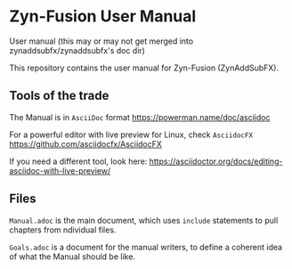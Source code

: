 # Zyn-Fusion User Manual
User manual (this may or may not get merged into zynaddsubfx/zynaddsubfx's doc dir)

This repository contains the user manual for Zyn-Fusion (ZynAddSubFX).

## Tools of the trade

The Manual is in `AsciiDoc` format https://powerman.name/doc/asciidoc

For a powerful editor with live preview for Linux, check `AsciidocFX` https://github.com/asciidocfx/AsciidocFX

If you need a different tool, look here: https://asciidoctor.org/docs/editing-asciidoc-with-live-preview/

## Files

`Manual.adoc` is the main document, which uses `include` statements to pull chapters from ndividual files.

`Goals.adoc` is a document for the manual writers, to define a coherent idea of what the Manual should be like.
